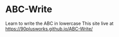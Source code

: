 # ABC-Write
Learn to write the ABC in lowercase
This site live at https://90plusworks.github.io/ABC-Write/
